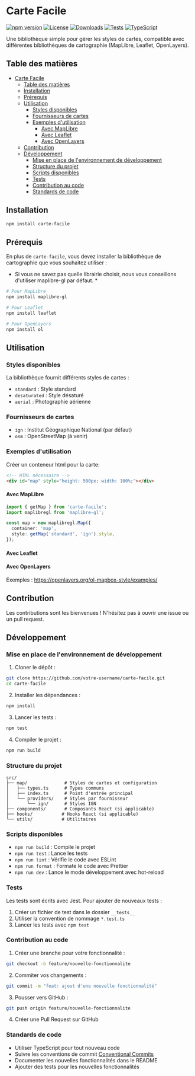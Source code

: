 # Carte Facile

[![npm version](https://img.shields.io/npm/v/carte-facile.svg)](https://www.npmjs.com/package/carte-facile)
[![License](https://img.shields.io/npm/l/carte-facile.svg)](https://github.com/votre-username/carte-facile/blob/main/LICENSE)
[![Downloads](https://img.shields.io/npm/dm/carte-facile.svg)](https://www.npmjs.com/package/carte-facile)
[![Tests](https://github.com/votre-username/carte-facile/workflows/Tests/badge.svg)](https://github.com/votre-username/carte-facile/actions)
[![TypeScript](https://img.shields.io/badge/TypeScript-Ready-blue.svg)](https://www.typescriptlang.org/)

Une bibliothèque simple pour gérer les styles de cartes, compatible avec différentes bibliothèques de cartographie (MapLibre, Leaflet, OpenLayers).

## Table des matières

- [Carte Facile](#carte-facile)
  - [Table des matières](#table-des-matières)
  - [Installation](#installation)
  - [Prérequis](#prérequis)
  - [Utilisation](#utilisation)
    - [Styles disponibles](#styles-disponibles)
    - [Fournisseurs de cartes](#fournisseurs-de-cartes)
    - [Exemples d'utilisation](#exemples-dutilisation)
      - [Avec MapLibre](#avec-maplibre)
      - [Avec Leaflet](#avec-leaflet)
      - [Avec OpenLayers](#avec-openlayers)
  - [Contribution](#contribution)
  - [Développement](#développement)
    - [Mise en place de l'environnement de développement](#mise-en-place-de-lenvironnement-de-développement)
    - [Structure du projet](#structure-du-projet)
    - [Scripts disponibles](#scripts-disponibles)
    - [Tests](#tests)
    - [Contribution au code](#contribution-au-code)
    - [Standards de code](#standards-de-code)

## Installation

```bash
npm install carte-facile
```

## Prérequis

En plus de `carte-facile`, vous devez installer la bibliothèque de cartographie que vous souhaitez utiliser :
* Si vous ne savez pas quelle librairie choisir, nous vous conseillons d'utiliser maplibre-gl par défaut. *

```bash
# Pour MapLibre
npm install maplibre-gl

# Pour Leaflet
npm install leaflet

# Pour OpenLayers
npm install ol
```

## Utilisation

### Styles disponibles

La bibliothèque fournit différents styles de cartes :

- `standard` : Style standard
- `desaturated` : Style désaturé
- `aerial` : Photographie aérienne

### Fournisseurs de cartes

- `ign` : Institut Géographique National (par défaut)
- `osm` : OpenStreetMap (à venir)

### Exemples d'utilisation

Créer un conteneur html pour la carte:

```html
<!-- HTML nécessaire -->
<div id="map" style="height: 500px; width: 100%;"></div>
```

#### Avec MapLibre

```typescript
import { getMap } from 'carte-facile';
import maplibregl from 'maplibre-gl';

const map = new maplibregl.Map({
  container: 'map',
  style: getMap('standard', 'ign').style,
});
```

#### Avec Leaflet

#### Avec OpenLayers

Exemples : https://openlayers.org/ol-mapbox-style/examples/ 


## Contribution

Les contributions sont les bienvenues ! N'hésitez pas à ouvrir une issue ou un pull request.

## Développement

### Mise en place de l'environnement de développement

1. Cloner le dépôt :
```bash
git clone https://github.com/votre-username/carte-facile.git
cd carte-facile
```

2. Installer les dépendances :
```bash
npm install
```

3. Lancer les tests :
```bash
npm test
```

4. Compiler le projet :
```bash
npm run build
```

### Structure du projet

```
src/
├── map/              # Styles de cartes et configuration
│   ├── types.ts      # Types communs
│   ├── index.ts      # Point d'entrée principal
│   └── providers/    # Styles par fournisseur
│       └── ign/      # Styles IGN
├── components/       # Composants React (si applicable)
├── hooks/           # Hooks React (si applicable)
└── utils/           # Utilitaires
```

### Scripts disponibles

- `npm run build` : Compile le projet
- `npm run test` : Lance les tests
- `npm run lint` : Vérifie le code avec ESLint
- `npm run format` : Formate le code avec Prettier
- `npm run dev` : Lance le mode développement avec hot-reload

### Tests

Les tests sont écrits avec Jest. Pour ajouter de nouveaux tests :

1. Créer un fichier de test dans le dossier `__tests__`
2. Utiliser la convention de nommage `*.test.ts`
3. Lancer les tests avec `npm test`

### Contribution au code

1. Créer une branche pour votre fonctionnalité :
```bash
git checkout -b feature/nouvelle-fonctionnalite
```

2. Commiter vos changements :
```bash
git commit -m "feat: ajout d'une nouvelle fonctionnalité"
```

3. Pousser vers GitHub :
```bash
git push origin feature/nouvelle-fonctionnalite
```

4. Créer une Pull Request sur GitHub

### Standards de code

- Utiliser TypeScript pour tout nouveau code
- Suivre les conventions de commit [Conventional Commits](https://www.conventionalcommits.org/)
- Documenter les nouvelles fonctionnalités dans le README
- Ajouter des tests pour les nouvelles fonctionnalités

